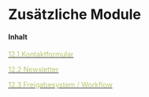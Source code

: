 # Zusätzliche Module

#### Inhalt

[<span style="color:#B7C66E">12.1 Kontaktformular</span>](kontaktformular.md)

[<span style="color:#B7C66E">12.2 Newsletter</span>](newsletter.md)

[<span style="color:#B7C66E">12.3 Freigabesystem / Workflow</span>](freigabesystem__workflow)